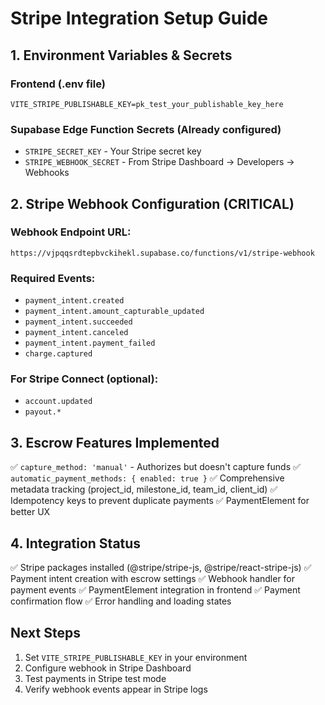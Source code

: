 # Stripe Integration Setup Guide

## 1. Environment Variables & Secrets

### Frontend (.env file)
```
VITE_STRIPE_PUBLISHABLE_KEY=pk_test_your_publishable_key_here
```

### Supabase Edge Function Secrets (Already configured)
- `STRIPE_SECRET_KEY` - Your Stripe secret key
- `STRIPE_WEBHOOK_SECRET` - From Stripe Dashboard → Developers → Webhooks

## 2. Stripe Webhook Configuration (CRITICAL)

### Webhook Endpoint URL:
```
https://vjpqqsrdtepbvckihekl.supabase.co/functions/v1/stripe-webhook
```

### Required Events:
- `payment_intent.created`
- `payment_intent.amount_capturable_updated`
- `payment_intent.succeeded`
- `payment_intent.canceled`
- `payment_intent.payment_failed`
- `charge.captured`

### For Stripe Connect (optional):
- `account.updated`
- `payout.*`

## 3. Escrow Features Implemented

✅ `capture_method: 'manual'` - Authorizes but doesn't capture funds
✅ `automatic_payment_methods: { enabled: true }`
✅ Comprehensive metadata tracking (project_id, milestone_id, team_id, client_id)
✅ Idempotency keys to prevent duplicate payments
✅ PaymentElement for better UX

## 4. Integration Status

✅ Stripe packages installed (@stripe/stripe-js, @stripe/react-stripe-js)
✅ Payment intent creation with escrow settings
✅ Webhook handler for payment events
✅ PaymentElement integration in frontend
✅ Payment confirmation flow
✅ Error handling and loading states

## Next Steps

1. Set `VITE_STRIPE_PUBLISHABLE_KEY` in your environment
2. Configure webhook in Stripe Dashboard
3. Test payments in Stripe test mode
4. Verify webhook events appear in Stripe logs